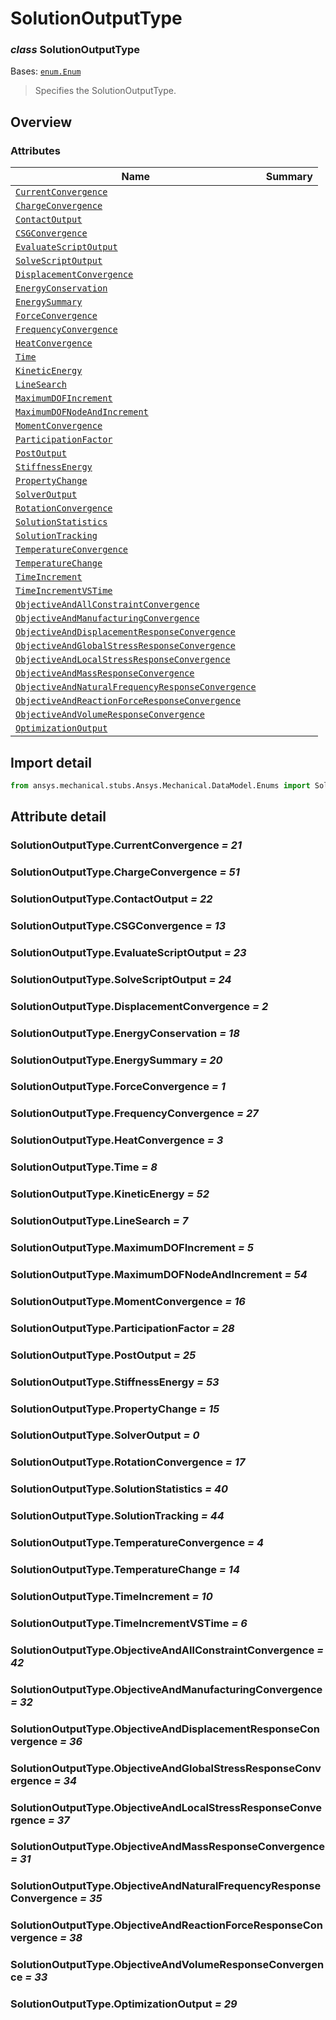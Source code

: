 <a id="solutionoutputtype"></a>

# SolutionOutputType

<a id="SolutionOutputType"></a>

### *class* SolutionOutputType

Bases: [`enum.Enum`](https://docs.python.org/3/library/enum.html#enum.Enum)

> Specifies the SolutionOutputType.

> <!-- !! processed by numpydoc !! -->

<a id="overview"></a>

## Overview

### Attributes

| Name | Summary |
|--------------------------------------------------------------------------------------------------------------------------|----|
| [`CurrentConvergence`](#SolutionOutputType.CurrentConvergence)                                                           |    |
| [`ChargeConvergence`](#SolutionOutputType.ChargeConvergence)                                                             |    |
| [`ContactOutput`](#SolutionOutputType.ContactOutput)                                                                     |    |
| [`CSGConvergence`](#SolutionOutputType.CSGConvergence)                                                                   |    |
| [`EvaluateScriptOutput`](#SolutionOutputType.EvaluateScriptOutput)                                                       |    |
| [`SolveScriptOutput`](#SolutionOutputType.SolveScriptOutput)                                                             |    |
| [`DisplacementConvergence`](#SolutionOutputType.DisplacementConvergence)                                                 |    |
| [`EnergyConservation`](#SolutionOutputType.EnergyConservation)                                                           |    |
| [`EnergySummary`](#SolutionOutputType.EnergySummary)                                                                     |    |
| [`ForceConvergence`](#SolutionOutputType.ForceConvergence)                                                               |    |
| [`FrequencyConvergence`](#SolutionOutputType.FrequencyConvergence)                                                       |    |
| [`HeatConvergence`](#SolutionOutputType.HeatConvergence)                                                                 |    |
| [`Time`](#SolutionOutputType.Time)                                                                                       |    |
| [`KineticEnergy`](#SolutionOutputType.KineticEnergy)                                                                     |    |
| [`LineSearch`](#SolutionOutputType.LineSearch)                                                                           |    |
| [`MaximumDOFIncrement`](#SolutionOutputType.MaximumDOFIncrement)                                                         |    |
| [`MaximumDOFNodeAndIncrement`](#SolutionOutputType.MaximumDOFNodeAndIncrement)                                           |    |
| [`MomentConvergence`](#SolutionOutputType.MomentConvergence)                                                             |    |
| [`ParticipationFactor`](#SolutionOutputType.ParticipationFactor)                                                         |    |
| [`PostOutput`](#SolutionOutputType.PostOutput)                                                                           |    |
| [`StiffnessEnergy`](#SolutionOutputType.StiffnessEnergy)                                                                 |    |
| [`PropertyChange`](#SolutionOutputType.PropertyChange)                                                                   |    |
| [`SolverOutput`](#SolutionOutputType.SolverOutput)                                                                       |    |
| [`RotationConvergence`](#SolutionOutputType.RotationConvergence)                                                         |    |
| [`SolutionStatistics`](#SolutionOutputType.SolutionStatistics)                                                           |    |
| [`SolutionTracking`](#SolutionOutputType.SolutionTracking)                                                               |    |
| [`TemperatureConvergence`](#SolutionOutputType.TemperatureConvergence)                                                   |    |
| [`TemperatureChange`](#SolutionOutputType.TemperatureChange)                                                             |    |
| [`TimeIncrement`](#SolutionOutputType.TimeIncrement)                                                                     |    |
| [`TimeIncrementVSTime`](#SolutionOutputType.TimeIncrementVSTime)                                                         |    |
| [`ObjectiveAndAllConstraintConvergence`](#SolutionOutputType.ObjectiveAndAllConstraintConvergence)                       |    |
| [`ObjectiveAndManufacturingConvergence`](#SolutionOutputType.ObjectiveAndManufacturingConvergence)                       |    |
| [`ObjectiveAndDisplacementResponseConvergence`](#SolutionOutputType.ObjectiveAndDisplacementResponseConvergence)         |    |
| [`ObjectiveAndGlobalStressResponseConvergence`](#SolutionOutputType.ObjectiveAndGlobalStressResponseConvergence)         |    |
| [`ObjectiveAndLocalStressResponseConvergence`](#SolutionOutputType.ObjectiveAndLocalStressResponseConvergence)           |    |
| [`ObjectiveAndMassResponseConvergence`](#SolutionOutputType.ObjectiveAndMassResponseConvergence)                         |    |
| [`ObjectiveAndNaturalFrequencyResponseConvergence`](#SolutionOutputType.ObjectiveAndNaturalFrequencyResponseConvergence) |    |
| [`ObjectiveAndReactionForceResponseConvergence`](#SolutionOutputType.ObjectiveAndReactionForceResponseConvergence)       |    |
| [`ObjectiveAndVolumeResponseConvergence`](#SolutionOutputType.ObjectiveAndVolumeResponseConvergence)                     |    |
| [`OptimizationOutput`](#SolutionOutputType.OptimizationOutput)                                                           |    |

<a id="import-detail"></a>

## Import detail

```python
from ansys.mechanical.stubs.Ansys.Mechanical.DataModel.Enums import SolutionOutputType
```

<a id="attribute-detail"></a>

## Attribute detail

<a id="SolutionOutputType.CurrentConvergence"></a>

### SolutionOutputType.CurrentConvergence *= 21*

<a id="SolutionOutputType.ChargeConvergence"></a>

### SolutionOutputType.ChargeConvergence *= 51*

<a id="SolutionOutputType.ContactOutput"></a>

### SolutionOutputType.ContactOutput *= 22*

<a id="SolutionOutputType.CSGConvergence"></a>

### SolutionOutputType.CSGConvergence *= 13*

<a id="SolutionOutputType.EvaluateScriptOutput"></a>

### SolutionOutputType.EvaluateScriptOutput *= 23*

<a id="SolutionOutputType.SolveScriptOutput"></a>

### SolutionOutputType.SolveScriptOutput *= 24*

<a id="SolutionOutputType.DisplacementConvergence"></a>

### SolutionOutputType.DisplacementConvergence *= 2*

<a id="SolutionOutputType.EnergyConservation"></a>

### SolutionOutputType.EnergyConservation *= 18*

<a id="SolutionOutputType.EnergySummary"></a>

### SolutionOutputType.EnergySummary *= 20*

<a id="SolutionOutputType.ForceConvergence"></a>

### SolutionOutputType.ForceConvergence *= 1*

<a id="SolutionOutputType.FrequencyConvergence"></a>

### SolutionOutputType.FrequencyConvergence *= 27*

<a id="SolutionOutputType.HeatConvergence"></a>

### SolutionOutputType.HeatConvergence *= 3*

<a id="SolutionOutputType.Time"></a>

### SolutionOutputType.Time *= 8*

<a id="SolutionOutputType.KineticEnergy"></a>

### SolutionOutputType.KineticEnergy *= 52*

<a id="SolutionOutputType.LineSearch"></a>

### SolutionOutputType.LineSearch *= 7*

<a id="SolutionOutputType.MaximumDOFIncrement"></a>

### SolutionOutputType.MaximumDOFIncrement *= 5*

<a id="SolutionOutputType.MaximumDOFNodeAndIncrement"></a>

### SolutionOutputType.MaximumDOFNodeAndIncrement *= 54*

<a id="SolutionOutputType.MomentConvergence"></a>

### SolutionOutputType.MomentConvergence *= 16*

<a id="SolutionOutputType.ParticipationFactor"></a>

### SolutionOutputType.ParticipationFactor *= 28*

<a id="SolutionOutputType.PostOutput"></a>

### SolutionOutputType.PostOutput *= 25*

<a id="SolutionOutputType.StiffnessEnergy"></a>

### SolutionOutputType.StiffnessEnergy *= 53*

<a id="SolutionOutputType.PropertyChange"></a>

### SolutionOutputType.PropertyChange *= 15*

<a id="SolutionOutputType.SolverOutput"></a>

### SolutionOutputType.SolverOutput *= 0*

<a id="SolutionOutputType.RotationConvergence"></a>

### SolutionOutputType.RotationConvergence *= 17*

<a id="SolutionOutputType.SolutionStatistics"></a>

### SolutionOutputType.SolutionStatistics *= 40*

<a id="SolutionOutputType.SolutionTracking"></a>

### SolutionOutputType.SolutionTracking *= 44*

<a id="SolutionOutputType.TemperatureConvergence"></a>

### SolutionOutputType.TemperatureConvergence *= 4*

<a id="SolutionOutputType.TemperatureChange"></a>

### SolutionOutputType.TemperatureChange *= 14*

<a id="SolutionOutputType.TimeIncrement"></a>

### SolutionOutputType.TimeIncrement *= 10*

<a id="SolutionOutputType.TimeIncrementVSTime"></a>

### SolutionOutputType.TimeIncrementVSTime *= 6*

<a id="SolutionOutputType.ObjectiveAndAllConstraintConvergence"></a>

### SolutionOutputType.ObjectiveAndAllConstraintConvergence *= 42*

<a id="SolutionOutputType.ObjectiveAndManufacturingConvergence"></a>

### SolutionOutputType.ObjectiveAndManufacturingConvergence *= 32*

<a id="SolutionOutputType.ObjectiveAndDisplacementResponseConvergence"></a>

### SolutionOutputType.ObjectiveAndDisplacementResponseConvergence *= 36*

<a id="SolutionOutputType.ObjectiveAndGlobalStressResponseConvergence"></a>

### SolutionOutputType.ObjectiveAndGlobalStressResponseConvergence *= 34*

<a id="SolutionOutputType.ObjectiveAndLocalStressResponseConvergence"></a>

### SolutionOutputType.ObjectiveAndLocalStressResponseConvergence *= 37*

<a id="SolutionOutputType.ObjectiveAndMassResponseConvergence"></a>

### SolutionOutputType.ObjectiveAndMassResponseConvergence *= 31*

<a id="SolutionOutputType.ObjectiveAndNaturalFrequencyResponseConvergence"></a>

### SolutionOutputType.ObjectiveAndNaturalFrequencyResponseConvergence *= 35*

<a id="SolutionOutputType.ObjectiveAndReactionForceResponseConvergence"></a>

### SolutionOutputType.ObjectiveAndReactionForceResponseConvergence *= 38*

<a id="SolutionOutputType.ObjectiveAndVolumeResponseConvergence"></a>

### SolutionOutputType.ObjectiveAndVolumeResponseConvergence *= 33*

<a id="SolutionOutputType.OptimizationOutput"></a>

### SolutionOutputType.OptimizationOutput *= 29*
